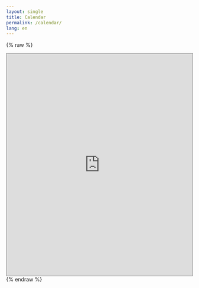 ```yaml
---
layout: single
title: Calendar
permalink: /calendar/
lang: en
---
```


{% raw %}
<iframe src="https://calendar.google.com/calendar/embed?height=600&wkst=2&bgcolor=%23ffffff&ctz=Europe%2FWarsaw&showPrint=0&mode=MONTH&showCalendars=1&showTabs=1&showDate=1&showNav=1&showTitle=0&src=Y19ydW85cDdyYjVsbWVlNTZzMGk5dm0yYmozZ0Bncm91cC5jYWxlbmRhci5nb29nbGUuY29t&src=cGwucG9saXNoI2hvbGlkYXlAZ3JvdXAudi5jYWxlbmRhci5nb29nbGUuY29t&color=%23D81B60&color=%230B8043" style="border:solid 1px #777" width="100%" height="600" frameborder="0" scrolling="no"></iframe>
{% endraw %}
